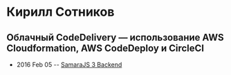 # Кирилл Сотников

## Облачный CodeDelivery — использование AWS Cloudformation, AWS CodeDeploy и CircleCI
- 2016 Feb 05 -- [SamaraJS 3 Backend](https://www.youtube.com/watch?v=_yO_nJ-EHek)    
